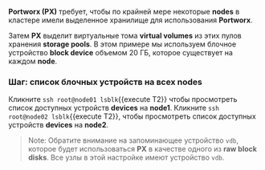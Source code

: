 **Portworx (PX)** требует, чтобы по крайней мере некоторые **nodes** в кластере имели выделенное хранилище для использования **Portworx**. 

Затем **PX** выделит виртуальные тома **virtual volumes** из этих пулов хранения **storage pools**. В этом примере мы используем блочное устройство **block device** объемом 20 ГБ, которое существует на каждом **node**.

###  Шаг: список блочных устройств на всех **nodes**

Кликните `ssh root@node01 lsblk`{{execute T2}} чтобы просмотреть список доступных устройств **devices** на **node1**.
Кликните `ssh root@node02 lsblk`{{execute T2}}, чтобы просмотреть список доступных устройств **devices** на **node2**.

> Note: Обратите внимание на запоминающее устройство `vdb`, которое будет использоваться **PX** в качестве одного из **raw block disks**. Все узлы в этой настройке имеют устройство `vdb`.
